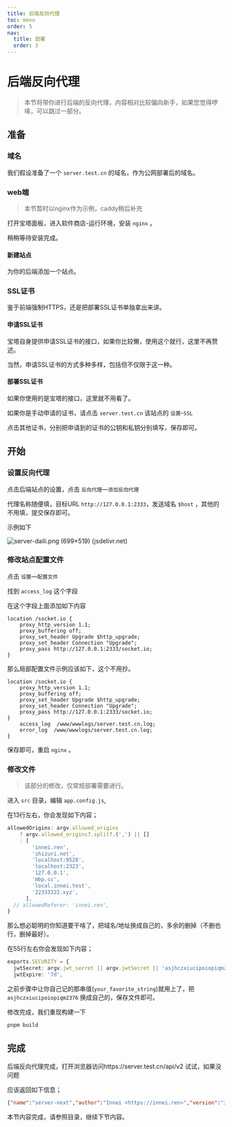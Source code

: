 ```yaml
---
title: 后端反向代理
toc: menu
order: 5
nav:
  title: 部署
  order: 3
---
```



# 后端反向代理

> 本节将带你进行后端的反向代理，内容相对比较偏向新手，如果您觉得啰嗦，可以跳过一部分。

## 准备

### 域名

我们假设准备了一个 `server.test.cn` 的域名，作为公网部署后的域名。

### web端

> 本节暂时以nginx作为示例，caddy稍后补充

打开宝塔面板，进入软件商店-运行环境，安装 `nginx` 。

稍稍等待安装完成。

#### 新建站点

为你的后端添加一个站点。

### SSL证书

鉴于前端强制HTTPS，还是把部署SSL证书单独拿出来讲。

#### 申请SSL证书

宝塔自身提供申请SSL证书的接口，如果你比较懒，使用这个就行，这里不再赘述。

当然，申请SSL证书的方式多种多样，包括但不仅限于这一种。

#### 部署SSL证书

如果你使用的是宝塔的接口，这里就不用看了。

如果你是手动申请的证书，请点击 `server.test.cn` 该站点的 `设置`-`SSL`

点击其他证书，分别把申请到的证书的公钥和私钥分别填写，保存即可。

## 开始

### 设置反向代理

点击后端站点的设置，点击 `反向代理`—`添加反向代理`

代理名称随便填，目标URL `http://127.0.0.1:2333`，发送域名 `$host` ，其他的不用填，提交保存即可。

示例如下

![server-daili.png (699×519) (jsdelivr.net)](https://cdn.jsdelivr.net/gh/mx-space/docs-images@latest/images/server-daili.png)

### 修改站点配置文件

点击 `设置`—`配置文件`

找到 `access_log` 这个字段

在这个字段上面添加如下内容

```nginx
location /socket.io {
    proxy_http_version 1.1;
    proxy_buffering off;
    proxy_set_header Upgrade $http_upgrade;
    proxy_set_header Connection "Upgrade";
    proxy_pass http://127.0.0.1:2333/socket.io;
}
```

那么局部配置文件示例应该如下，这个不用抄。

```nginx
location /socket.io {
    proxy_http_version 1.1;
    proxy_buffering off;
    proxy_set_header Upgrade $http_upgrade;
    proxy_set_header Connection "Upgrade";
    proxy_pass http://127.0.0.1:2333/socket.io;
}
    access_log  /www/wwwlogs/server.test.cn.log;
    error_log  /www/wwwlogs/server.test.cn.log;
}
```

保存即可，重启 `nginx` 。

### 修改文件

> 该部分的修改，仅常规部署需要进行。

进入 `src` 目录，编辑 `app.config.js`,

在13行左右，你会发现如下内容；

```typescript
allowedOrigins: argv.allowed_origins
    ? argv.allowed_origins?.split?.(',') || []
    : [
        'innei.ren',
        'shizuri.net',
        'localhost:9528',
        'localhost:2323',
        '127.0.0.1',
        'mbp.cc',
        'local.innei.test',
        '22333322.xyz',
      ],
  // allowedReferer: 'innei.ren',
}
```

那么想必聪明的你知道要干啥了，把域名/地址换成自己的，多余的删掉（不删也行，删掉最好）。

在55行左右你会发现如下内容；

```typescript
exports.SECURITY = {
  jwtSecret: argv.jwt_secret || argv.jwtSecret || 'asjhczxiucipoiopiqm2376',
  jwtExpire: '7d',
```

之前步骤中让你自己记的那串值(`your_favorite_string`)就用上了，把 `asjhczxiucipoiopiqm2376` 换成自己的，保存文件即可。

修改完成，我们重现构建一下
```bash
pnpm build
```

## 完成

后端反向代理完成，打开浏览器访问https://server.test.cn/api/v2 试试，如果没问题

应该返回如下信息；

```json
{"name":"server-next","author":"Innei <https://innei.ren>","version":"3.11.2","homepage":"https://github.com/mx-space/server-next#readme","issues":"https://github.com/mx-space/server-next/issues"}
```

本节内容完成，请参照目录，继续下节内容。
